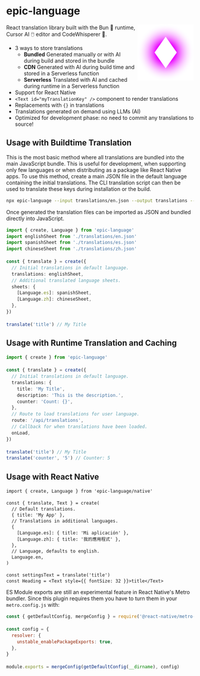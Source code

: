 # epic-language

<img align="right" src="https://github.com/tobua/epic-language/raw/main/logo.svg" width="30%" alt="Language Logo" />

React translation library built with the Bun 🐰 runtime, Cursor AI 🖱️ editor and CodeWhisperer 🤫.

- 3 ways to store translations
  - **Bundled** Generated manually or with AI during build and stored in the bundle
  - **CDN** Generated with AI during build time and stored in a Serverless function
  - **Serverless** Translated with AI and cached during runtime in a Serverless function
- Support for React Native
- `<Text id="myTranslationKey" />` component to render translations
- Replacements with `{}` in translations
- Translations generated on demand using LLMs (AI)
- Optimized for development phase: no need to commit any translations to source!

## Usage with Buildtime Translation

This is the most basic method where all translations are bundled into the main JavaScript bundle. This is useful for development, when supporting only few languages or when distributing as a package like React Native apps. To use this method, create a main JSON file in the default language containing the initial translations. The CLI translation script can then be used to translate these keys during installation or the build.

```sh
npx epic-language --input translations/en.json --output translations --language en --languages es,zh
```

Once generated the translation files can be imported as JSON and bundled directly into JavaScript.

```ts
import { create, Language } from 'epic-language'
import englishSheet from './translations/en.json'
import spanishSheet from './translations/es.json'
import chineseSheet from './translations/zh.json'

const { translate } = create({
  // Initial translations in default language.
  translations: englishSheet,
  // Additional translated language sheets.
  sheets: {
    [Language.es]: spanishSheet,
    [Language.zh]: chineseSheet,
  },
})

translate('title') // My Title
```

## Usage with Runtime Translation and Caching

```ts
import { create } from 'epic-language'

const { translate } = create({
  // Initial translations in default language.
  translations: {
    title: 'My Title',
    description: 'This is the description.',
    counter: 'Count: {}',
  },
  // Route to load translations for user language.
  route: '/api/translations',
  // Callback for when translations have been loaded.
  onLoad,
})

translate('title') // My Title
translate('counter', '5') // Counter: 5
```

## Usage with React Native

```tsx
import { create, Language } from 'epic-language/native'

const { translate, Text } = create(
  // Default translations.
  { title: 'My App' },
  // Translations in additional languages.
  {
    [Language.es]: { title: 'Mi aplicación' },
    [Language.zh]: { title: '我的應用程式' },
  },
  // Language, defaults to english.
  Language.en,
)

const settingsText = translate('title')
const Heading = <Text style={{ fontSize: 32 }}>title</Text>
```

ES Module exports are still an experimental feature in React Native's Metro bundler. Since this plugin requires them you have to turn them in your `metro.config.js` with:

```js
const { getDefaultConfig, mergeConfig } = require('@react-native/metro-config')

const config = {
  resolver: {
    unstable_enablePackageExports: true,
  },
}

module.exports = mergeConfig(getDefaultConfig(__dirname), config)
```
